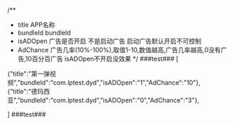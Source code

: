 /**
 *  title    APP名称
 *  bundleId bundleId
 *  isADOpen 广告是否开启 不是启动广告 启动广告默认开启不可控制
 *  AdChance 广告几率(10%-100%),取值1-10,数值越高,广告几率越高,0没有广告,10百分百广告 isADOpen不开启没效果
 */
###test###
[

{"title":"第一弹视频","bundleId":"com.lptest.dyd","isADOpen":"1","AdChance":"10"},
{"title":"德玛西亚","bundleId":"com.lptest.dyd","isADOpen":"0","AdChance":"3"},

]
###test###
